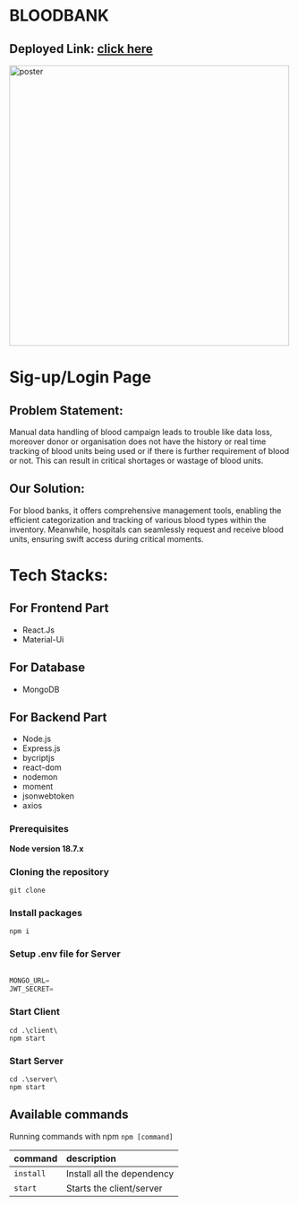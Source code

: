 # BLOODBANK

## Deployed Link: [click here](https://bloodbank-buzj.onrender.com/)


<img src="https://firebasestorage.googleapis.com/v0/b/react-netflix-clone-c36b6.appspot.com/o/Screenshot%202024-03-31%20152352.png?alt=media&token=e0ca0e58-6cad-4bd5-a485-939aff13a078" alt="poster" width="500">

# Sig-up/Login Page





## Problem Statement:
Manual data handling of blood campaign leads to trouble like data loss, moreover donor or organisation does not have the history or real time tracking of blood units being used or if there is further requirement of blood or not. This can result in critical shortages or wastage of blood units.


## Our Solution:
For blood banks, it offers comprehensive management tools, enabling the efficient categorization and tracking of various blood types within the inventory. Meanwhile, hospitals can seamlessly request and receive blood units, ensuring swift access during critical moments.



# Tech Stacks: 

## For Frontend Part
- React.Js
- Material-Ui
## For Database
- MongoDB
## For Backend Part
- Node.js
- Express.js
- bycriptjs
- react-dom
- nodemon
- moment
- jsonwebtoken
- axios



### Prerequisites

**Node version 18.7.x**

### Cloning the repository

```shell
git clone 
```

### Install packages

```shell
npm i
```

### Setup .env file for Server


```js

MONGO_URL=
JWT_SECRET=

```


### Start Client

```shell
cd .\client\
npm start
```
### Start Server

```shell
cd .\server\
npm start
```

## Available commands

Running commands with npm `npm [command]`

| command         | description                              |
| :-------------- | :--------------------------------------- |
| `install`           | Install all the dependency |
| `start`           | Starts the client/server |
